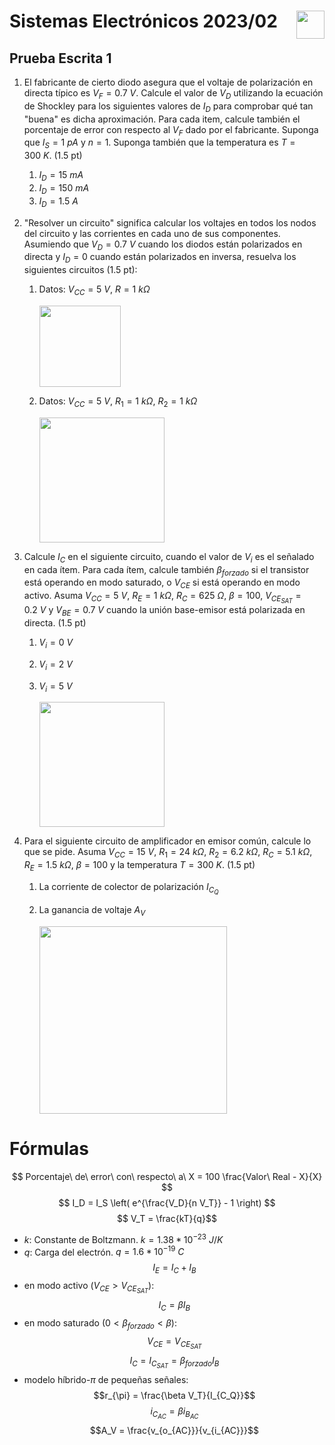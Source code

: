 # <img src="https://julianodb.github.io/SISTEMAS_ELECTRONICOS_PARA_INGENIERIA_BIOMEDICA/img/logo_fing.png?raw=true" align="right" height="45"> Sistemas Electrónicos 2023/02
## Prueba Escrita 1

1. El fabricante de cierto diodo asegura que el voltaje de polarización en directa típico es $V_F = 0.7\ V$. Calcule el valor de $V_D$ utilizando la ecuación de Shockley para los siguientes valores de $I_D$ para comprobar qué tan "buena" es dicha aproximación. Para cada item, calcule también el porcentaje de error con respecto al $V_F$ dado por el fabricante. Suponga que $I_S=1\ pA$ y $n=1$. Suponga también que la temperatura es $T=300\ K$. (1.5 pt)
   1. $I_D = 15\ mA$ 
   1. $I_D = 150\ mA$
   1. $I_D = 1.5\ A$

1. "Resolver un circuito" significa calcular los voltajes en todos los nodos del circuito y las corrientes en cada uno de sus componentes. Asumiendo que $V_D = 0.7\ V$ cuando los diodos están polarizados en directa y $I_D=0$ cuando están polarizados en inversa, resuelva los siguientes circuitos (1.5 pt):
   
   1. Datos: $V_{CC}=5\ V$, $R=1\ k\Omega$ 

      <img src="https://julianodb.github.io/electronic_circuits_diagrams/battery_resistor_diode.png" width="130">
   
   1. Datos: $V_{CC}=5\ V$, $R_1=1\ k\Omega$, $R_2=1\ k\Omega$

      <img src="https://julianodb.github.io/electronic_circuits_diagrams/battery_2diode_2R.png" width="200">

1. Calcule $I_C$ en el siguiente circuito, cuando el valor de $V_i$ es el señalado en cada ítem. Para cada ítem, calcule también $\beta_{forzado}$ si el transistor está operando en modo saturado, o $V_{CE}$ si está operando en modo activo. Asuma $V_{CC}=5\ V$, $R_E= 1\ k\Omega$, $R_C= 625\ \Omega$, $\beta = 100$, $V_{CE_{SAT}} = 0.2\ V$ y $V_{BE} =0.7\ V$ cuando la unión base-emisor está polarizada en directa. (1.5 pt)
   1. $V_i = 0\ V$
   1. $V_i = 2\ V$
   1. $V_i = 5\ V$
   
      <img src="https://julianodb.github.io/electronic_circuits_diagrams/npn_re_rc.png" width="200">

2. Para el siguiente circuito de amplificador en emisor común, calcule lo que se pide. Asuma $V_{CC} = 15\ V$, $R_1= 24\ k\Omega$, $R_2= 6.2\ k\Omega$, $R_C= 5.1\ k\Omega$, $R_E= 1.5\ k\Omega$, $\beta = 100$ y la temperatura $T=300\ K$. (1.5 pt)
   1. La corriente de colector de polarización $I_{C_Q}$
   2. La ganancia de voltaje $A_V$

      <img src="https://julianodb.github.io/electronic_circuits_diagrams/common_emitter.png" width="300"> 

# Fórmulas

$$ Porcentaje\ de\ error\ con\ respecto\ a\ X = 100 \frac{Valor\ Real - X}{X} $$
$$ I_D = I_S \left( e^{\frac{V_D}{n V_T}} - 1 \right) $$
$$ V_T = \frac{kT}{q}$$

- $k$: Constante de Boltzmann. $k=1.38 * 10^{-23}\ J/K$
- $q$: Carga del electrón. $q=1.6*10^{-19}\ C$
$$I_E = I_C + I_B$$
- en modo activo ($V_{CE} > V_{CE_{SAT}}$):
$$I_C = \beta I_B $$
- en modo saturado ($0 < \beta_{forzado} < \beta$):
$$V_{CE} = V_{CE_{SAT}}$$
$$I_C = I_{C_{SAT}} = \beta_{forzado} I_B $$
- modelo híbrido-$\pi$ de pequeñas señales:
$$r_{\pi} = \frac{\beta V_T}{I_{C_Q}}$$
$$i_{C_{AC}} = \beta i_{B_{AC}} $$
$$A_V = \frac{v_{o_{AC}}}{v_{i_{AC}}}$$
